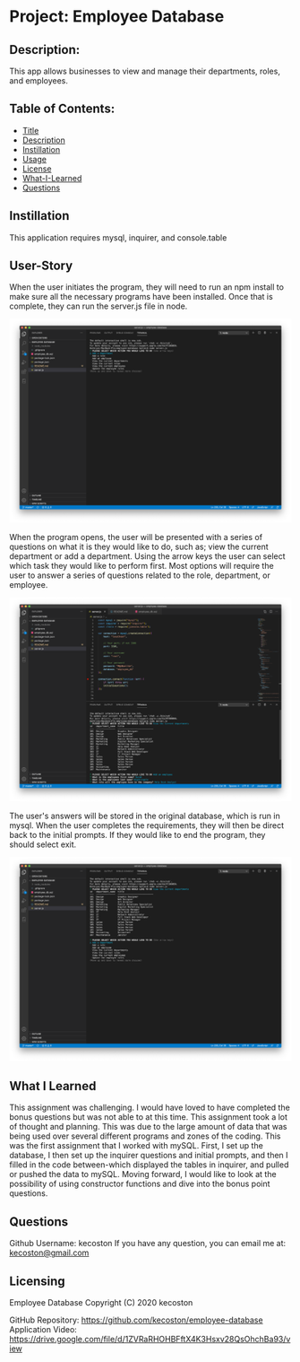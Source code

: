 
  # Project: Employee Database

  ## Description: 
  This app allows businesses to view and manage their departments, roles, and employees. 
  
  ## Table of Contents:
  
  * [Title](#Project)
  * [Description](#Description)
  * [Instillation](#Instillation) 
  * [Usage](#User-Story)
  * [License](#License)
  * [What-I-Learned](#What-I-Learned)
  * [Questions](#Questions)

  ## Instillation 
  This application requires mysql, inquirer, and console.table

  ## User-Story 
  When the user initiates the program, they will need to run an npm install to make sure all the necessary programs have been installed. Once that is complete, they can run the server.js file in node. 
  
  ![opening](/assets/kecoston-empydata-openingquest.jpg)

  When the program opens, the user will be presented with a series of questions on what it is they would like to do, such as; view the current department or add a department. Using the arrow keys the user can select which task they would like to perform first. Most options will require the user to answer a series of questions related to the role, department, or employee. 
  
  ![prompts](/assets/kecoston-empydata-prompts.jpg)

The user's answers will be stored in the original database, which is run in mysql. When the user completes the requirements, they will then be direct back to the initial prompts. If they would like to end the program, they should select exit. 

  ![tables](/assets/kecoston-empydata-tables.jpg)
  
  ## What I Learned 
  This assignment was challenging. I would have loved to have completed the bonus questions but was not able to at this time. This assignment took a lot of thought and planning. This was due to the large amount of data that was being used over several different programs and zones of the coding. This was the first assignment that I worked with mySQL. First, I set up the database, I then set up the inquirer questions and initial prompts, and then I filled in the code between-which displayed the tables in inquirer, and pulled or pushed the data to mySQL. Moving forward, I would like to look at the possibility of using constructor functions and dive into the bonus point questions. 
  
  ## Questions 
  Github Username: kecoston If you have any question, you can email me at: kecoston@gmail.com

  ## Licensing

  Employee Database  Copyright (C) 2020 kecoston

  GitHub Repository: https://github.com/kecoston/employee-database
  Application Video: https://drive.google.com/file/d/1ZVRaRHOHBFftX4K3Hsxv28QsOhchBa93/view

  
